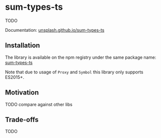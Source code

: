 # sum-types-ts

TODO

Documentation: [unsplash.github.io/sum-types-ts](https://unsplash.github.io/sum-types-ts/)

## Installation

The library is available on the npm registry under the same package name: [sum-types-ts](https://www.npmjs.com/package/sum-types-ts)

Note that due to usage of `Proxy` and `Symbol` this library only supports ES2015+.

## Motivation

TODO compare against other libs

## Trade-offs

TODO

